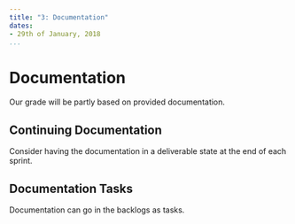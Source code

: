 ```yaml
---
title: "3: Documentation"
dates:
- 29th of January, 2018
...
```


# Documentation

Our grade will be partly based on provided documentation.

## Continuing Documentation

Consider having the documentation in a deliverable state at the end of each sprint.

## Documentation Tasks

Documentation can go in the backlogs as tasks.
